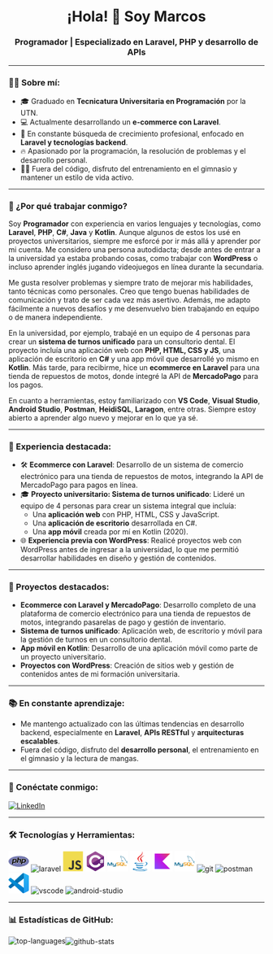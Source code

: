 <h1 align="center">¡Hola! 👋 Soy Marcos</h1>
<h3 align="center">Programador | Especializado en Laravel, PHP y desarrollo de APIs</h3>

---

### 👨‍💻 Sobre mí:
- 🎓 Graduado en **Tecnicatura Universitaria en Programación** por la UTN.
- 💻 Actualmente desarrollando un **e-commerce con Laravel**.
- 🚀 En constante búsqueda de crecimiento profesional, enfocado en **Laravel y tecnologías backend**.
- 🔥 Apasionado por la programación, la resolución de problemas y el desarrollo personal.
- 🏋️‍♂️ Fuera del código, disfruto del entrenamiento en el gimnasio y mantener un estilo de vida activo.

---

### 🚀 ¿Por qué trabajar conmigo?
Soy **Programador** con experiencia en varios lenguajes y tecnologías, como **Laravel**, **PHP**, **C#**, **Java** y **Kotlin**. Aunque algunos de estos los usé en proyectos universitarios, siempre me esforcé por ir más allá y aprender por mi cuenta. Me considero una persona autodidacta; desde antes de entrar a la universidad ya estaba probando cosas, como trabajar con **WordPress** o incluso aprender inglés jugando videojuegos en línea durante la secundaria. 

Me gusta resolver problemas y siempre trato de mejorar mis habilidades, tanto técnicas como personales. Creo que tengo buenas habilidades de comunicación y trato de ser cada vez más asertivo. Además, me adapto fácilmente a nuevos desafíos y me desenvuelvo bien trabajando en equipo o de manera independiente. 

En la universidad, por ejemplo, trabajé en un equipo de 4 personas para crear un **sistema de turnos unificado** para un consultorio dental. El proyecto incluía una aplicación web con **PHP, HTML, CSS y JS**, una aplicación de escritorio en **C#** y una app móvil que desarrollé yo mismo en **Kotlin**. Más tarde, para recibirme, hice un **ecommerce en Laravel** para una tienda de repuestos de motos, donde integré la API de **MercadoPago** para los pagos. 

En cuanto a herramientas, estoy familiarizado con **VS Code**, **Visual Studio**, **Android Studio**, **Postman**, **HeidiSQL**, **Laragon**, entre otras. Siempre estoy abierto a aprender algo nuevo y mejorar en lo que ya sé.

---

### 💼 Experiencia destacada:
- 🛠️ **Ecommerce con Laravel**: Desarrollo de un sistema de comercio electrónico para una tienda de repuestos de motos, integrando la API de MercadoPago para pagos en línea.
- 🎓 **Proyecto universitario: Sistema de turnos unificado**: Lideré un equipo de 4 personas para crear un sistema integral que incluía:
  - Una **aplicación web** con PHP, HTML, CSS y JavaScript.
  - Una **aplicación de escritorio** desarrollada en C#.
  - Una **app móvil** creada por mí en Kotlin (2020).
- 🌐 **Experiencia previa con WordPress**: Realicé proyectos web con WordPress antes de ingresar a la universidad, lo que me permitió desarrollar habilidades en diseño y gestión de contenidos.
  
---

### 🌟 Proyectos destacados:
- **Ecommerce con Laravel y MercadoPago**: Desarrollo completo de una plataforma de comercio electrónico para una tienda de repuestos de motos, integrando pasarelas de pago y gestión de inventario.
- **Sistema de turnos unificado**: Aplicación web, de escritorio y móvil para la gestión de turnos en un consultorio dental.
- **App móvil en Kotlin**: Desarrollo de una aplicación móvil como parte de un proyecto universitario.
- **Proyectos con WordPress**: Creación de sitios web y gestión de contenidos antes de mi formación universitaria.

---

### 📚 En constante aprendizaje:
- Me mantengo actualizado con las últimas tendencias en desarrollo backend, especialmente en **Laravel**, **APIs RESTful** y **arquitecturas escalables**.
- Fuera del código, disfruto del **desarrollo personal**, el entrenamiento en el gimnasio y la lectura de mangas.

---

### 🤝 Conéctate conmigo:
<p align="left">
  <a href="https://www.linkedin.com/in/marcos-castella-del-valle/" target="blank">
    <img align="center" src="https://raw.githubusercontent.com/rahuldkjain/github-profile-readme-generator/master/src/images/icons/Social/linked-in-alt.svg" alt="LinkedIn" height="30" width="40" />
  </a>
</p>

---

### 🛠️ Tecnologías y Herramientas:
<p align="left">
    <img src="https://raw.githubusercontent.com/devicons/devicon/master/icons/php/php-original.svg" alt="php" width="40" height="40"/>
    <img src="https://upload.wikimedia.org/wikipedia/commons/9/9a/Laravel.svg" alt="laravel" width="40" height="40"/>
    <img src="https://raw.githubusercontent.com/devicons/devicon/master/icons/javascript/javascript-original.svg" alt="javascript" width="40" height="40"/>
    <img src="https://raw.githubusercontent.com/devicons/devicon/master/icons/csharp/csharp-original.svg" alt="csharp" width="40" height="40"/>
    <img src="https://raw.githubusercontent.com/devicons/devicon/master/icons/mysql/mysql-original-wordmark.svg" alt="mysql" width="40" height="40"/>
    <img src="https://raw.githubusercontent.com/devicons/devicon/master/icons/java/java-original.svg" alt="java" width="40" height="40"/>
    <img src="https://raw.githubusercontent.com/devicons/devicon/master/icons/kotlin/kotlin-original.svg" alt="kotlin" width="40" height="40"/>
    <img src="https://raw.githubusercontent.com/devicons/devicon/master/icons/mysql/mysql-original-wordmark.svg" alt="mysql" width="40" height="40"/>
    <img src="https://www.vectorlogo.zone/logos/git-scm/git-scm-icon.svg" alt="git" width="40" height="40"/>
    <img src="https://www.vectorlogo.zone/logos/getpostman/getpostman-icon.svg" alt="postman" width="40" height="40"/>
    <img src="https://raw.githubusercontent.com/devicons/devicon/master/icons/vscode/vscode-original.svg" alt="vscode" width="40" height="40"/>
    <img src="https://upload.wikimedia.org/wikipedia/commons/2/2d/Visual_Studio_Code_1.18_icon.svg" alt="vscode" width="40" height="40"/>
    <img src="https://upload.wikimedia.org/wikipedia/commons/8/87/Android_Studio_icon.svg" alt="android-studio" width="40" height="40"/>
</p>
</p>

---

### 📊 Estadísticas de GitHub:
<p align="left">
  <img align="left" src="https://github-readme-stats.vercel.app/api/top-langs?username=m4rkdv&show_icons=true&locale=en&layout=compact" alt="top-languages" />
  <img align="center" src="https://github-readme-stats.vercel.app/api?username=m4rkdv&show_icons=true&locale=en" alt="github-stats" />
</p>
